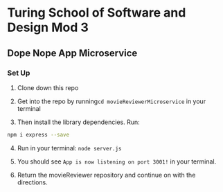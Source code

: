 # Turing School of Software and Design Mod 3

## Dope Nope App Microservice

### Set Up

1. Clone down this repo

2. Get into the repo by running```cd movieReviewerMicroservice``` in your terminal

3. Then install the library dependencies. Run:

```bash
npm i express --save
```

4. Run in your terminal: ```node server.js```

5. You should see ```App is now listening on port 3001!``` in your terminal.

5. Return the movieReviewer repository and continue on with the directions. 

